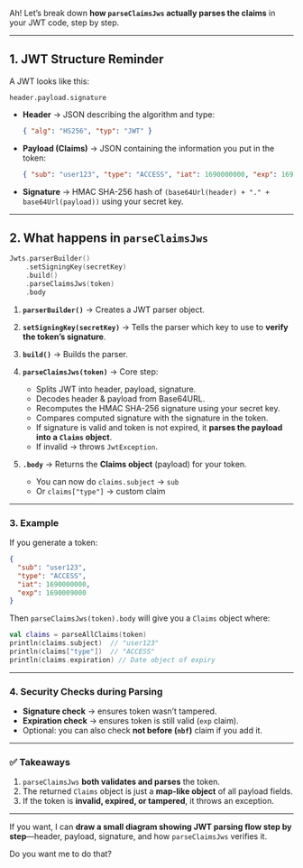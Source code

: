 Ah! Let’s break down **how `parseClaimsJws` actually parses the claims** in your JWT code, step by step.

---

## **1. JWT Structure Reminder**

A JWT looks like this:

```
header.payload.signature
```

* **Header** → JSON describing the algorithm and type:

  ```json
  { "alg": "HS256", "typ": "JWT" }
  ```
* **Payload (Claims)** → JSON containing the information you put in the token:

  ```json
  { "sub": "user123", "type": "ACCESS", "iat": 1690000000, "exp": 1690009000 }
  ```
* **Signature** → HMAC SHA-256 hash of `(base64Url(header) + "." + base64Url(payload))` using your secret key.

---

## **2. What happens in `parseClaimsJws`**

```kotlin
Jwts.parserBuilder()
    .setSigningKey(secretKey)
    .build()
    .parseClaimsJws(token)
    .body
```

1. **`parserBuilder()`** → Creates a JWT parser object.

2. **`setSigningKey(secretKey)`** → Tells the parser which key to use to **verify the token’s signature**.

3. **`build()`** → Builds the parser.

4. **`parseClaimsJws(token)`** → Core step:

   * Splits JWT into header, payload, signature.
   * Decodes header & payload from Base64URL.
   * Recomputes the HMAC SHA-256 signature using your secret key.
   * Compares computed signature with the signature in the token.
   * If signature is valid and token is not expired, it **parses the payload into a `Claims` object**.
   * If invalid → throws `JwtException`.

5. **`.body`** → Returns the **Claims object** (payload) for your token.

   * You can now do `claims.subject` → `sub`
   * Or `claims["type"]` → custom claim

---

### **3. Example**

If you generate a token:

```json
{
  "sub": "user123",
  "type": "ACCESS",
  "iat": 1690000000,
  "exp": 1690009000
}
```

Then `parseClaimsJws(token).body` will give you a `Claims` object where:

```kotlin
val claims = parseAllClaims(token)
println(claims.subject)  // "user123"
println(claims["type"])  // "ACCESS"
println(claims.expiration) // Date object of expiry
```

---

### **4. Security Checks during Parsing**

* **Signature check** → ensures token wasn’t tampered.
* **Expiration check** → ensures token is still valid (`exp` claim).
* Optional: you can also check **not before (`nbf`)** claim if you add it.

---

### ✅ **Takeaways**

1. `parseClaimsJws` **both validates and parses** the token.
2. The returned `Claims` object is just a **map-like object** of all payload fields.
3. If the token is **invalid, expired, or tampered**, it throws an exception.

---

If you want, I can **draw a small diagram showing JWT parsing flow step by step**—header, payload, signature, and how `parseClaimsJws` verifies it.

Do you want me to do that?
